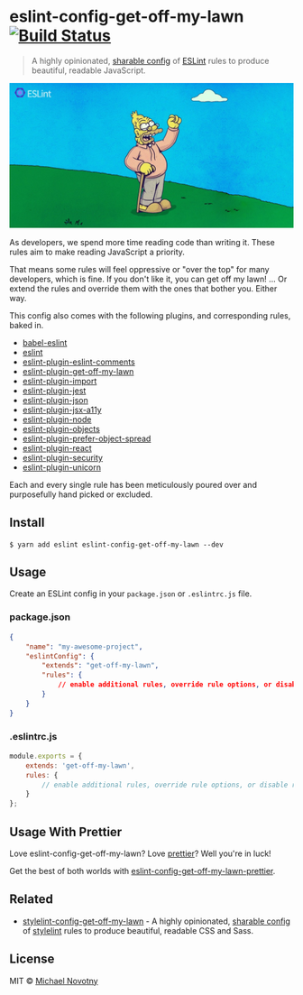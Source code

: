 # eslint-config-get-off-my-lawn [![Build Status](https://travis-ci.org/manovotny/eslint-config-get-off-my-lawn.svg?branch=master)](https://travis-ci.org/manovotny/eslint-config-get-off-my-lawn)

> A highly opinionated, [sharable config](http://eslint.org/docs/developer-guide/shareable-configs.html) of [ESLint](http://eslint.org) rules to produce beautiful, readable JavaScript.

![eslint-config-get-off-my-lawn](assets/logo.jpg)

As developers, we spend more time reading code than writing it. These rules aim to make reading JavaScript a priority.

That means some rules will feel oppressive or "over the top" for many developers, which is fine. If you don't like it, you can get off my lawn! ... Or extend the rules and override them with the ones that bother you. Either way.

This config also comes with the following plugins, and corresponding rules, baked in.

*   [babel-eslint](https://www.npmjs.com/package/babel-eslint)
*   [eslint](https://www.npmjs.com/package/eslint)
*   [eslint-plugin-eslint-comments](https://www.npmjs.com/package/eslint-plugin-eslint-comments)
*   [eslint-plugin-get-off-my-lawn](https://www.npmjs.com/package/eslint-plugin-get-off-my-lawn)
*   [eslint-plugin-import](https://www.npmjs.com/package/eslint-plugin-import)
*   [eslint-plugin-jest](https://www.npmjs.com/package/eslint-plugin-jest)
*   [eslint-plugin-json](https://www.npmjs.com/package/eslint-plugin-json)
*   [eslint-plugin-jsx-a11y](https://www.npmjs.com/package/eslint-plugin-jsx-a11y)
*   [eslint-plugin-node](https://www.npmjs.com/package/eslint-plugin-node)
*   [eslint-plugin-objects](https://www.npmjs.com/package/eslint-plugin-objects)
*   [eslint-plugin-prefer-object-spread](https://www.npmjs.com/package/eslint-plugin-prefer-object-spread)
*   [eslint-plugin-react](https://www.npmjs.com/package/eslint-plugin-react)
*   [eslint-plugin-security](https://www.npmjs.com/package/eslint-plugin-security)
*   [eslint-plugin-unicorn](https://www.npmjs.com/package/eslint-plugin-unicorn)

Each and every single rule has been meticulously poured over and purposefully hand picked or excluded.

## Install

```
$ yarn add eslint eslint-config-get-off-my-lawn --dev
```

## Usage

Create an ESLint config in your `package.json` or `.eslintrc.js` file.

### package.json

```json
{
    "name": "my-awesome-project",
    "eslintConfig": {
        "extends": "get-off-my-lawn",
        "rules": {
            // enable additional rules, override rule options, or disable rules
        }
    }
}
```

### .eslintrc.js

```js
module.exports = {
    extends: 'get-off-my-lawn',
    rules: {
        // enable additional rules, override rule options, or disable rules
    }
};
```

## Usage With Prettier

Love eslint-config-get-off-my-lawn? Love [prettier](https://prettier.io/)? Well you're in luck!

Get the best of both worlds with [eslint-config-get-off-my-lawn-prettier](https://github.com/manovotny/eslint-config-get-off-my-lawn-prettier).

## Related

*   [stylelint-config-get-off-my-lawn](https://www.npmjs.com/package/stylelint-config-get-off-my-lawn) - A highly opinionated, [sharable config](https://github.com/stylelint/stylelint/blob/master/docs/user-guide/configuration.md#extends) of [stylelint](http://stylelint.io) rules to produce beautiful, readable CSS and Sass.

## License

MIT © [Michael Novotny](http://manovotny.com)
